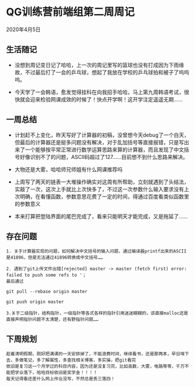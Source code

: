 # QG训练营前端组第二周周记

2020年4月5日

## 生活随记

+ 没想到周记变日记了哈哈，上一次的周记里写的篮球也没有打成因为下雨缘故，不过最后打了一会的乒乓球，想起了我放在学校的乒乓球拍和被子了呜呜呜。

+ 今天学了一会韩语，愈发觉得挂科在向我招手哈哈，马上第九周韩语考试，很快就会迎来检验网课成效的时候了！快点开学啊！这开学注定遥遥无期……

## 一周总结

+ 计划赶不上变化，昨天写好了计算器的初稿，没曾想今天debug了一个白天，但最后的计算器还是挺多问题没有解决，对于乱加括号等直接报错，只是写出来了一个能够按平常正常进行数学运算思路来算的计算器，而且发现了中文括号好像识别不了的问题，ASCII码超过了127……目前想不到什么思路来解决。

+ 大物还是大雾，哈哈师兄师姐有什么网课推荐吗

+ 上周写了两天的链表一大堆操作确实对这周有所帮助，立刻就遇到了头结法，实敲了一次，这次上手就比上次快多了，不过这一次参数什么输入要求没有上次明确，在看懂函数，参数意思花费了一定的时间，得通过百度看类似函数里的参数意义

+ 本来打算把登陆界面的尾巴完成了，看来只能明天才能完成，又是拖延了……

## 存在问题

    1. 关于计算器实现的问题，如何解决中文括号的输入问题，通过编译器printf出来的ASCII是41896，但是无法通过41896转换成中文括号……

    2. 遇到了git上传文件出错[rejected] master -> master (fetch first) error: failed to push some refs to '；
    最后通过 
`git pull --rebase origin master`

`git push origin master`

    3.关于二级指针，结构指针，一级指针等各式各样的指针引用迷迷糊糊的，该直接malloc还是直接声明指针问题不太清楚，还有野指针问题……

## 下周规划

    趁着清明假期，刚好把满课的一天安排掉了，不能浪费时间，继续看书，还是那两本，早日啃下去，多做笔记，多了解属性，多查找相关博客，多实操，把git看完
    依旧是复习这一个月学过的科目内容，因为还是没复习完，比如高数，大雾，电路等等，千万不能把学业落下，哈哈目标依旧是奖学金！！！！
    每天记得看还差什么网上作业没写，不然总是丢三落四！
